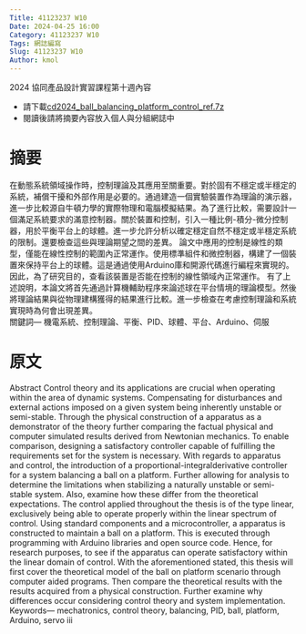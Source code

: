 ```yaml
---
Title: 41123237 W10
Date: 2024-04-25 16:00
Category: 41123237 W10
Tags: 網誌編寫
Slug: 41123237 W10
Author: kmol
---
```


2024 協同產品設計實習課程第十週內容

<!-- PELICAN_END_SUMMARY -->

* 請下載[cd2024_ball_balancing_platform_control_ref.7z](https://nfuedu-my.sharepoint.com/:f:/g/personal/41123237_nfu_edu_tw/EpnSw5gfw9ZLq8KWnm9EFgIBzsErrkSQoKyUua7nTI9Uwg?e=cFY2CV) <br> 
* 閱讀後請將摘要內容放入個人與分組網誌中

# 摘要
在動態系統領域操作時，控制理論及其應用至關重要。對於固有不穩定或半穩定的系統，補償干擾和外部作用是必要的。通過建造一個實驗裝置作為理論的演示器，進一步比較源自牛頓力學的實際物理和電腦模擬結果。為了進行比較，需要設計一個滿足系統要求的滿意控制器。關於裝置和控制，引入一種比例-積分-微分控制器，用於平衡平台上的球體。進一步允許分析以確定穩定自然不穩定或半穩定系統的限制。還要檢查這些與理論期望之間的差異。
論文中應用的控制是線性的類型，僅能在線性控制的範圍內正常運作。使用標準組件和微控制器，構建了一個裝置來保持平台上的球體。這是通過使用Arduino庫和開源代碼進行編程來實現的。因此，為了研究目的，查看該裝置是否能在控制的線性領域內正常運作。
有了上述說明，本論文將首先通過計算機輔助程序來論述球在平台情境的理論模型。然後將理論結果與從物理建構獲得的結果進行比較。進一步檢查在考慮控制理論和系統實現時為何會出現差異。<br>
關鍵詞— 機電系統、控制理論、平衡、PID、球體、平台、Arduino、伺服<br>
# 原文
Abstract
Control theory and its applications are crucial when operating
within the area of dynamic systems. Compensating
for disturbances and external actions imposed on a given
system being inherently unstable or semi-stable.
Through the physical construction of a apparatus as
a demonstrator of the theory further comparing the factual
physical and computer simulated results derived from
Newtonian mechanics. To enable comparison, designing a
satisfactory controller capable of fulfilling the requirements
set for the system is necessary. With regards to apparatus
and control, the introduction of a proportional-integralderivative
controller for a system balancing a ball on a platform.
Further allowing for analysis to determine the limitations
when stabilizing a naturally unstable or semi-stable
system. Also, examine how these differ from the theoretical
expectations.
The control applied throughout the thesis is of the type
linear, exclusively being able to operate properly within the
linear spectrum of control. Using standard components and
a microcontroller, a apparatus is constructed to maintain
a ball on a platform. This is executed through programming
with Arduino libraries and open source code. Hence,
for research purposes, to see if the apparatus can operate
satisfactory within the linear domain of control.
With the aforementioned stated, this thesis will first
cover the theoretical model of the ball on platform scenario
through computer aided programs. Then compare the theoretical
results with the results acquired from a physical
construction. Further examine why differences occur considering
control theory and system implementation.
Keywords— mechatronics, control theory, balancing, PID,
ball, platform, Arduino, servo
iii